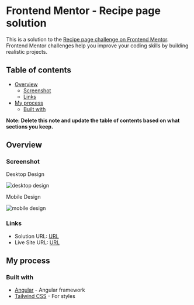 # Frontend Mentor - Recipe page solution

This is a solution to the [Recipe page challenge on Frontend Mentor](https://www.frontendmentor.io/challenges/recipe-page-KiTsR8QQKm). Frontend Mentor challenges help you improve your coding skills by building realistic projects.

## Table of contents

- [Overview](#overview)
  - [Screenshot](#screenshot)
  - [Links](#links)
- [My process](#my-process)
  - [Built with](#built-with)

**Note: Delete this note and update the table of contents based on what sections you keep.**

## Overview

### Screenshot

Desktop Design

![desktop design](https://github.com/Mohammed-Mounir/recipe-page-tailwindcss/assets/10738474/4646e67c-6ef4-44cd-9299-8f4d6a77f976)

Mobile Design

![mobile design](https://github.com/Mohammed-Mounir/recipe-page-tailwindcss/assets/10738474/53526072-3b59-44d1-aa55-4daa910bac63)


### Links

- Solution URL: [URL](https://github.com/Mohammed-Mounir/recipe-page-tailwindcss)
- Live Site URL: [URL](https://mohammed-mounir.github.io/recipe-page-tailwindcss/)

## My process

### Built with

- [Angular](https://angular.dev/) - Angular framework
- [Tailwind CSS](https://tailwindcss.com/) - For styles
